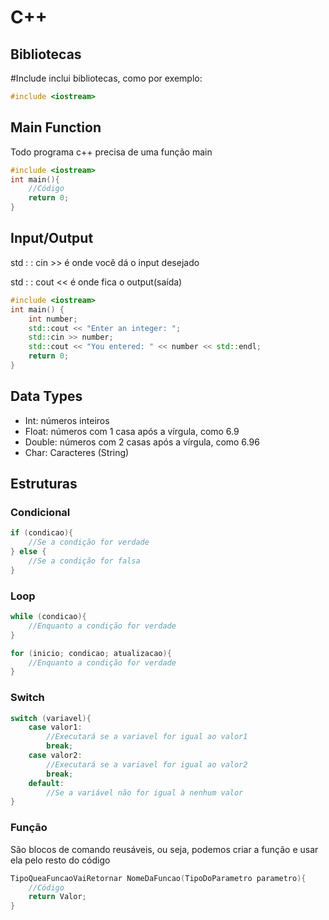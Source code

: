 # C++

## Bibliotecas
#Include inclui bibliotecas, como por exemplo:
```C++
#include <iostream>
```

## Main Function
Todo programa c++ precisa de uma função main 
```C++
#include <iostream>
int main(){
    //Código
    return 0;
}
```

## Input/Output
std : : cin >> é onde você dá o input desejado

std : : cout << é onde fica o output(saída)
```c++
#include <iostream>
int main() {
    int number;
    std::cout << "Enter an integer: ";
    std::cin >> number;
    std::cout << "You entered: " << number << std::endl;
    return 0;
}

```

## Data Types
- Int: números inteiros
- Float: números com 1 casa após a vírgula, como 6.9
- Double: números com 2 casas após a vírgula, como 6.96
- Char: Caracteres (String)

## Estruturas

### Condicional
```c++
if (condicao){
    //Se a condição for verdade
} else {
    //Se a condição for falsa
}
```

### Loop
```c++
while (condicao){
    //Enquanto a condição for verdade
}

for (inicio; condicao; atualizacao){
    //Enquanto a condição for verdade
}
```

### Switch 
```c++
switch (variavel){
    case valor1:
        //Executará se a variavel for igual ao valor1
        break;
    case valor2:
        //Executará se a variavel for igual ao valor2
        break;
    default: 
        //Se a variável não for igual à nenhum valor
} 
```

### Função 
São blocos de comando reusáveis, ou seja, podemos criar a função e usar ela pelo resto do código
```c++
TipoQueaFuncaoVaiRetornar NomeDaFuncao(TipoDoParametro parametro){
    //Código
    return Valor;
}
```